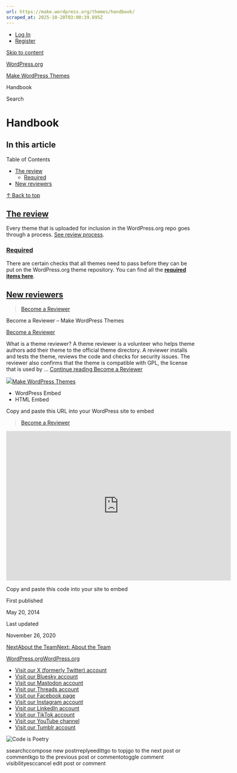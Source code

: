 ```yaml
---
url: https://make.wordpress.org/themes/handbook/
scraped_at: 2025-10-20T03:00:39.895Z
---
```


- [Log In](https://login.wordpress.org/?redirect_to=https%3A%2F%2Fmake.wordpress.org%2Fthemes%2Fhandbook%2F&locale=en_US)
- [Register](https://login.wordpress.org/register?locale=en_US)

[Skip to content](https://make.wordpress.org/themes/handbook/#wp--skip-link--target)

[WordPress.org](https://wordpress.org/)

[Make WordPress Themes](https://make.wordpress.org/themes)

Handbook

Search

# Handbook

## In this article

Table of Contents

- [The review](https://make.wordpress.org/themes/handbook/#the-review)
  - [Required](https://make.wordpress.org/themes/handbook/#required)
- [New reviewers](https://make.wordpress.org/themes/handbook/#new-reviewers)

[↑ Back to top](https://make.wordpress.org/themes/handbook/#wp--skip-link--target)

## [The review](https://make.wordpress.org/themes/handbook/\#the-review)

Every theme that is uploaded for inclusion in the WordPress.org repo goes through a process. [See review process](https://make.wordpress.org/themes/handbook/review/#theme-review-process).

### [Required](https://make.wordpress.org/themes/handbook/\#required)

There are certain checks that all themes need to pass before they can be put on the WordPress.org theme repository. You can find all the **[required items here](https://make.wordpress.org/themes/handbook/review/required/ "Required")**.

## [New reviewers](https://make.wordpress.org/themes/handbook/\#new-reviewers)

> [Become a Reviewer](https://make.wordpress.org/themes/handbook/get-involved/become-a-reviewer/)

Become a Reviewer – Make WordPress Themes

[Become a Reviewer](https://make.wordpress.org/themes/handbook/get-involved/become-a-reviewer/)

What is a theme reviewer? A theme reviewer is a volunteer who helps theme authors add their theme to the official theme directory. A reviewer installs and tests the theme, reviews the code and checks for security issues. The reviewer also confirms that the theme is compatible with GPL, the license that is used by … [Continue reading Become a Reviewer](https://make.wordpress.org/themes/handbook/get-involved/become-a-reviewer/)

[![](https://make.wordpress.org/themes/wp-includes/images/w-logo-blue.png)Make WordPress Themes](https://make.wordpress.org/themes)

- WordPress Embed
- HTML Embed

Copy and paste this URL into your WordPress site to embed

<blockquote class="wp-embedded-content" data-secret="BbSfVij6jN"><a href="https://make.wordpress.org/themes/handbook/get-involved/become-a-reviewer/">Become a Reviewer</a></blockquote><iframe sandbox="allow-scripts" security="restricted" src="https://make.wordpress.org/themes/handbook/get-involved/become-a-reviewer/embed/#?secret=BbSfVij6jN" width="600" height="400" title="&#8220;Become a Reviewer&#8221; &#8212; Make WordPress Themes" data-secret="BbSfVij6jN" frameborder="0" marginwidth="0" marginheight="0" scrolling="no" class="wp-embedded-content"></iframe><script>
/\*! This file is auto-generated \*/
!function(d,l){"use strict";l.querySelector&&d.addEventListener&&"undefined"!=typeof URL&&(d.wp=d.wp\|\|{},d.wp.receiveEmbedMessage\|\|(d.wp.receiveEmbedMessage=function(e){var t=e.data;if((t\|\|t.secret\|\|t.message\|\|t.value)&&!/\[^a-zA-Z0-9\]/.test(t.secret)){for(var s,r,n,a=l.querySelectorAll('iframe\[data-secret="'+t.secret+'"\]'),o=l.querySelectorAll('blockquote\[data-secret="'+t.secret+'"\]'),c=new RegExp("^https?:$","i"),i=0;i<o.length;i++)o\[i\].style.display="none";for(i=0;i<a.length;i++)s=a\[i\],e.source===s.contentWindow&&(s.removeAttribute("style"),"height"===t.message?(1e3<(r=parseInt(t.value,10))?r=1e3:~~r<200&&(r=200),s.height=r):"link"===t.message&&(r=new URL(s.getAttribute("src")),n=new URL(t.value),c.test(n.protocol))&&n.host===r.host&&l.activeElement===s&&(d.top.location.href=t.value))}},d.addEventListener("message",d.wp.receiveEmbedMessage,!1),l.addEventListener("DOMContentLoaded",function(){for(var e,t,s=l.querySelectorAll("iframe.wp-embedded-content"),r=0;r<s.length;r++)(t=(e=s\[r\]).getAttribute("data-secret"))\|\|(t=Math.random().toString(36).substring(2,12),e.src+="#?secret="+t,e.setAttribute("data-secret",t)),e.contentWindow.postMessage({message:"ready",secret:t},"\*")},!1)))}(window,document);
//# sourceURL=https://make.wordpress.org/themes/wp-includes/js/wp-embed.min.js
</script>

Copy and paste this code into your site to embed

First published

May 20, 2014

Last updated

November 26, 2020

[NextAbout the TeamNext: About the Team](https://make.wordpress.org/themes/handbook/about/)

[WordPress.org](https://wordpress.org/)[WordPress.org](https://wordpress.org/)

- [Visit our X (formerly Twitter) account](https://www.x.com/WordPress)
- [Visit our Bluesky account](https://bsky.app/profile/wordpress.org)
- [Visit our Mastodon account](https://mastodon.world/@WordPress)
- [Visit our Threads account](https://www.threads.net/@wordpress)
- [Visit our Facebook page](https://www.facebook.com/WordPress/)
- [Visit our Instagram account](https://www.instagram.com/wordpress/)
- [Visit our LinkedIn account](https://www.linkedin.com/company/wordpress)
- [Visit our TikTok account](https://www.tiktok.com/@wordpress)
- [Visit our YouTube channel](https://www.youtube.com/wordpress)
- [Visit our Tumblr account](https://wordpress.tumblr.com/)

![Code is Poetry](https://s.w.org/style/images/code-is-poetry-for-dark-bg.svg)

ssearchccompose new postrreplyeedittgo to topjgo to the next post or commentkgo to the previous post or commentotoggle comment visibilityesccancel edit post or comment